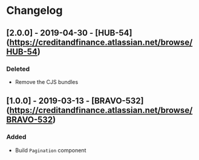 # Changelog

## [2.0.0] - 2019-04-30 - [HUB-54] (https://creditandfinance.atlassian.net/browse/HUB-54)
 
### Deleted
- Remove the CJS bundles

## [1.0.0] - 2019-03-13 - [BRAVO-532] (https://creditandfinance.atlassian.net/browse/BRAVO-532)
 
### Added
- Build `Pagination` component